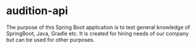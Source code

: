 # audition-api
The purpose of this Spring Boot application is to test general knowledge of SpringBoot, Java, Gradle etc. It is created for hiring needs of our company but can be used for other purposes.
